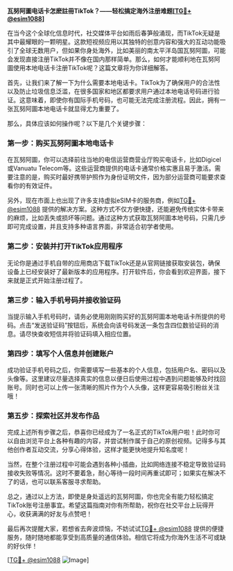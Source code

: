 **瓦努阿圖电话卡怎麽註冊TikTok？——轻松搞定海外注册难题[[TG💪+ @esim1088](https://t.me/s/esim1088)]**

在当今这个全球化信息时代，社交媒体平台如雨后春笋般涌现，而TikTok无疑是其中最耀眼的一颗明星。这款短视频应用以其独特的创意内容和强大的互动功能吸引了全球无数用户，但如果你身处海外，比如美丽的南太平洋岛国瓦努阿圖，可能会发现直接注册TikTok并不像在国内那样简单。那么，如何才能顺利地在瓦努阿圖使用本地电话卡注册TikTok呢？这篇文章将为你详细解答。

首先，让我们来了解一下为什么需要本地电话卡。TikTok为了确保用户的合法性以及防止垃圾信息泛滥，在很多国家和地区都要求用户通过本地电话号码进行验证。这意味着，即使你有国际手机号码，也可能无法完成注册流程。因此，拥有一张瓦努阿圖本地电话卡就显得尤为重要了。

那么，具体应该如何操作呢？以下是几个关键步骤：

### 第一步：购买瓦努阿圖本地电话卡

在瓦努阿圖，你可以选择前往当地的电信运营商营业厅购买电话卡，比如Digicel或Vanuatu Telecom等。这些运营商提供的电话卡通常价格实惠且易于激活。需要注意的是，购买时最好携带护照作为身份证明文件，因为部分运营商可能要求查看你的有效证件。

另外，现在市面上也出现了许多支持虚拟eSIM卡的服务商，例如[TG💪+ @esim1088](https://t.me/s/esim1088) 提供的解决方案。这种方式不仅方便快捷，还能避免传统实体卡带来的麻烦，比如丢失或损坏等问题。通过这种方式获取瓦努阿圖本地号码，只需几步即可完成设置，并且支持多种语言界面，非常适合初学者使用。

### 第二步：安装并打开TikTok应用程序

无论你是通过手机自带的应用商店下载TikTok还是从官网链接获取安装包，确保设备上已经安装好了最新版本的应用程序。打开软件后，你会看到欢迎界面，接下来就是正式开始注册过程了。

### 第三步：输入手机号码并接收验证码

当提示输入手机号码时，请务必使用刚刚购买好的瓦努阿圖本地电话卡所提供的号码。点击“发送验证码”按钮后，系统会向该号码发送一条包含四位数验证码的消息。请尽快查收短信并将验证码填入相应位置。

### 第四步：填写个人信息并创建账户

成功验证手机号码之后，你需要填写一些基本的个人信息，包括用户名、密码以及头像等。这里建议尽量选择真实的信息以便日后使用过程中遇到问题能够及时找回账号。同时也可以上传一张清晰的照片作为个人头像，这样更容易吸引粉丝关注哦！

### 第五步：探索社区并发布作品

完成上述所有步骤之后，恭喜你已经成为了一名正式的TikTok用户啦！此时你可以自由浏览平台上各种有趣的内容，并尝试制作属于自己的原创视频。记得多与其他创作者互动交流，分享心得体验，这样才能更快地提升知名度呢！

当然，在整个注册过程中可能会遇到各种小插曲，比如网络连接不稳定导致验证码接收失败等情况。这时不要着急，耐心等待一段时间再重试即可；如果实在解决不了的话，也可以联系客服寻求帮助。

总之，通过以上方法，即使是身处遥远的瓦努阿圖，你也完全有能力轻松搞定TikTok账号注册事宜。希望这篇指南对你有所帮助，祝你在社交平台上玩得开心，收获满满的好友与点赞吧！

最后再次提醒大家，若想省去奔波烦恼，不妨试试[TG💪+ @esim1088](https://t.me/s/esim1088) 提供的便捷服务，随时随地都能享受到高质量的通信体验。相信它将成为你海外生活不可或缺的好伙伴！

[[TG💪+ @esim1088](https://t.me/s/esim1088) ![Image](https://i.postimg.cc/4NQfJmqS/Snipaste-2025-05-13-00-14-12.png)]